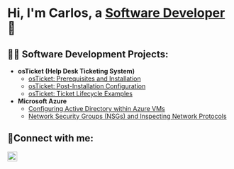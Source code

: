 <h1>Hi, I'm Carlos, a <a href="https://www.linkedin.com/in/carlos-vanzego-2a3b07104/">Software Developer</a>👾</h1>

<h2>👨‍💻 Software Development Projects:</h2>

- <b>osTicket (Help Desk Ticketing System)</b>
  - [osTicket: Prerequisites and Installation](https://github.com/CarlosVanzego/osticket-prereqs)
  - [osTicket: Post-Installation Configuration](https://github.com/CarlosVanzego/post-install-config)
  - [osTicket: Ticket Lifecycle Examples](https://github.com/CarlosVanzego/ticket-lifecycle)
- <b>Microsoft Azure</b>
  - [Configuring Active Directory within Azure VMs](https://github.com/CarlosVanzego/configure-ad)
  - [Network Security Groups (NSGs) and Inspecting Network Protocols](https://github.com/CarlosVanzego/azure-network-protocols)

<h2>🤳Connect with me:</h2>

[<img align="left" alt="Josh | LinkedIn" width="22px" src="https://cdn.jsdelivr.net/npm/simple-icons@v3/icons/linkedin.svg" />][linkedin]

[linkedin]: https://www.linkedin.com/in/carlos-vanzego-2a3b07104/
